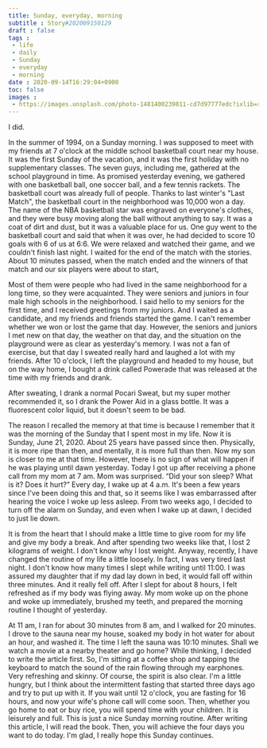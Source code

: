 ```yaml
---
title: Sunday, everyday, morning
subtitle : Story#202009150129
draft : false
tags :
 - life
 - daily
 - Sunday
 - everyday
 - morning
date : 2020-09-14T16:29:04+0900
toc: false
images : 
 - https://images.unsplash.com/photo-1481400239811-cd7d97777edc?ixlib=rb-1.2.1&q=80&fm=jpg&crop=entropy&cs=tinysrgb&w=1080&fit=max&ixid=eyJhcHBfaWQiOjE1NTU0OX0
---
```


I did.  

In the summer of 1994, on a Sunday morning. I was supposed to meet with my friends at 7 o'clock at the middle school basketball court near my house. It was the first Sunday of the vacation, and it was the first holiday with no supplementary classes. The seven guys, including me, gathered at the school playground in time. As promised yesterday evening, we gathered with one basketball ball, one soccer ball, and a few tennis rackets. The basketball court was already full of people. Thanks to last winter's "Last Match", the basketball court in the neighborhood was 10,000 won a day. The name of the NBA basketball star was engraved on everyone's clothes, and they were busy moving along the ball without anything to say. It was a coat of dirt and dust, but it was a valuable place for us. One guy went to the basketball court and said that when it was over, he had decided to score 10 goals with 6 of us at 6:6. We were relaxed and watched their game, and we couldn't finish last night. I waited for the end of the match with the stories. About 10 minutes passed, when the match ended and the winners of that match and our six players were about to start,  

Most of them were people who had lived in the same neighborhood for a long time, so they were acquainted. They were seniors and juniors in four male high schools in the neighborhood. I said hello to my seniors for the first time, and I received greetings from my juniors. And I waited as a candidate, and my friends and friends started the game. I can't remember whether we won or lost the game that day. However, the seniors and juniors I met new on that day, the weather on that day, and the situation on the playground were as clear as yesterday's memory. I was not a fan of exercise, but that day I sweated really hard and laughed a lot with my friends. After 10 o'clock, I left the playground and headed to my house, but on the way home, I bought a drink called Powerade that was released at the time with my friends and drank.  

After sweating, I drank a normal Pocari Sweat, but my super mother recommended it, so I drank the Power Aid in a glass bottle. It was a fluorescent color liquid, but it doesn't seem to be bad.  

The reason I recalled the memory at that time is because I remember that it was the morning of the Sunday that I spent most in my life. Now it is Sunday, June 21, 2020. About 25 years have passed since then. Physically, it is more ripe than then, and mentally, it is more full than then. Now my son is closer to me at that time. However, there is no sign of what will happen if he was playing until dawn yesterday. Today I got up after receiving a phone call from my mom at 7 am. Mom was surprised. “Did your son sleep? What is it? Does it hurt?” Every day, I wake up at 4 a.m. It's been a few years since I've been doing this and that, so it seems like I was embarrassed after hearing the voice I woke up less asleep. From two weeks ago, I decided to turn off the alarm on Sunday, and even when I wake up at dawn, I decided to just lie down.  

It is from the heart that I should make a little time to give room for my life and give my body a break. And after spending two weeks like that, I lost 2 kilograms of weight. I don't know why I lost weight. Anyway, recently, I have changed the routine of my life a little loosely. In fact, I was very tired last night. I don't know how many times I slept while writing until 11:00. I was assured my daughter that if my dad lay down in bed, it would fall off within three minutes. And it really fell off. After I slept for about 8 hours, I felt refreshed as if my body was flying away. My mom woke up on the phone and woke up immediately, brushed my teeth, and prepared the morning routine I thought of yesterday.  

At 11 am, I ran for about 30 minutes from 8 am, and I walked for 20 minutes. I drove to the sauna near my house, soaked my body in hot water for about an hour, and washed it. The time I left the sauna was 10:10 minutes. Shall we watch a movie at a nearby theater and go home? While thinking, I decided to write the article first. So, I'm sitting at a coffee shop and tapping the keyboard to match the sound of the rain flowing through my earphones. Very refreshing and skinny. Of course, the spirit is also clear. I'm a little hungry, but I think about the intermittent fasting that started three days ago and try to put up with it. If you wait until 12 o'clock, you are fasting for 16 hours, and now your wife's phone call will come soon. Then, whether you go home to eat or buy rice, you will spend time with your children. It is leisurely and full. This is just a nice Sunday morning routine. After writing this article, I will read the book. Then, you will achieve the four days you want to do today. I'm glad, I really hope this Sunday continues.  

